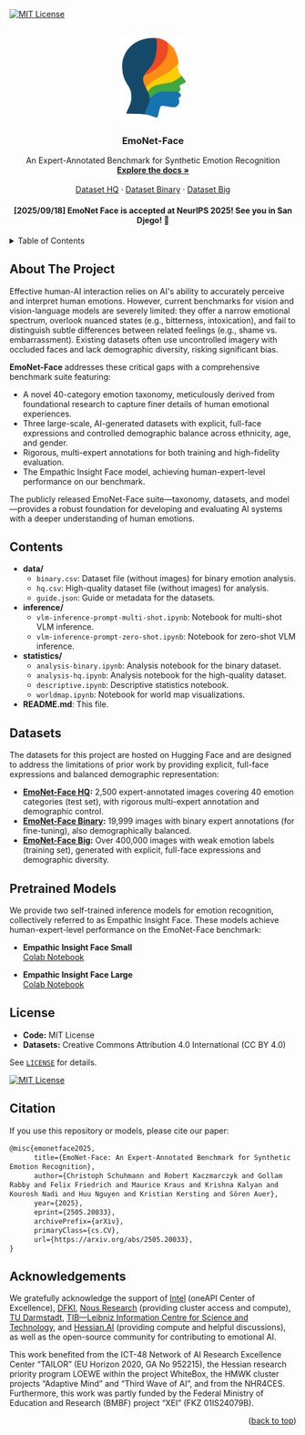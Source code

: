 <a id="readme-top"></a>

<!-- PROJECT SHIELDS -->
<!--
*** Reference style links for badges.
*** See the bottom of this document for the declaration of the reference variables.
-->
[![MIT License][license-shield]][license-url]

<!-- PROJECT LOGO -->
<br />
<div align="center">
  <img src="public/emonet-face.svg" alt="EmoNet-Face Logo" width="120" />
  <h3 align="center">EmoNet-Face</h3>
  <p align="center">
    An Expert-Annotated Benchmark for Synthetic Emotion Recognition
    <br />
    <a href="#about-the-project"><strong>Explore the docs »</strong></a>
    <br />
    <br />
    <a href="https://huggingface.co/datasets/laion/emonet-face-hq">Dataset HQ</a>
    &middot;
    <a href="https://huggingface.co/datasets/laion/emonet-face-binary">Dataset Binary</a>
    &middot;
    <a href="https://huggingface.co/datasets/laion/emonet-face-big">Dataset Big</a>
  </p>
</div>

<!-- 🎉 NeurIPS 2025 Announcement -->
<div align="center">
  <h4>[2025/09/18] EmoNet Face is accepted at NeurIPS 2025! See you in San Djego! 🎉</h4> 
</div>

<!-- TABLE OF CONTENTS -->
<details>
  <summary>Table of Contents</summary>
  <ol>
    <li><a href="#about-the-project">About The Project</a></li>
    <li><a href="#contents">Contents</a></li>
    <li><a href="#datasets">Datasets</a></li>
    <li><a href="#pretrained-models">Pretrained Models</a></li>
    <li><a href="#license">License</a></li>
    <li><a href="#citation">Citation</a></li>
    <li><a href="#acknowledgements">Acknowledgements</a></li>
  </ol>
</details>

## About The Project

Effective human-AI interaction relies on AI's ability to accurately perceive and interpret human emotions. However, current benchmarks for vision and vision-language models are severely limited: they offer a narrow emotional spectrum, overlook nuanced states (e.g., bitterness, intoxication), and fail to distinguish subtle differences between related feelings (e.g., shame vs. embarrassment). Existing datasets often use uncontrolled imagery with occluded faces and lack demographic diversity, risking significant bias.

**EmoNet-Face** addresses these critical gaps with a comprehensive benchmark suite featuring:
- A novel 40-category emotion taxonomy, meticulously derived from foundational research to capture finer details of human emotional experiences.
- Three large-scale, AI-generated datasets with explicit, full-face expressions and controlled demographic balance across ethnicity, age, and gender.
- Rigorous, multi-expert annotations for both training and high-fidelity evaluation.
- The Empathic Insight Face model, achieving human-expert-level performance on our benchmark.

The publicly released EmoNet-Face suite—taxonomy, datasets, and model—provides a robust foundation for developing and evaluating AI systems with a deeper understanding of human emotions.

## Contents

- **data/**
  - `binary.csv`: Dataset file (without images) for binary emotion analysis.
  - `hq.csv`: High-quality dataset file (without images) for analysis.
  - `guide.json`: Guide or metadata for the datasets.
- **inference/**
  - `vlm-inference-prompt-multi-shot.ipynb`: Notebook for multi-shot VLM inference.
  - `vlm-inference-prompt-zero-shot.ipynb`: Notebook for zero-shot VLM inference.
- **statistics/**
  - `analysis-binary.ipynb`: Analysis notebook for the binary dataset.
  - `analysis-hq.ipynb`: Analysis notebook for the high-quality dataset.
  - `descriptive.ipynb`: Descriptive statistics notebook.
  - `worldmap.ipynb`: Notebook for world map visualizations.
- **README.md**: This file.

## Datasets

The datasets for this project are hosted on Hugging Face and are designed to address the limitations of prior work by providing explicit, full-face expressions and balanced demographic representation:

- **[EmoNet-Face HQ](https://huggingface.co/datasets/laion/emonet-face-hq):** 2,500 expert-annotated images covering 40 emotion categories (test set), with rigorous multi-expert annotation and demographic control.
- **[EmoNet-Face Binary](https://huggingface.co/datasets/laion/emonet-face-binary):** 19,999 images with binary expert annotations (for fine-tuning), also demographically balanced.
- **[EmoNet-Face Big](https://huggingface.co/datasets/laion/emonet-face-big):** Over 400,000 images with weak emotion labels (training set), generated with explicit, full-face expressions and demographic diversity.

## Pretrained Models

We provide two self-trained inference models for emotion recognition, collectively referred to as Empathic Insight Face. These models achieve human-expert-level performance on the EmoNet-Face benchmark:

- **Empathic Insight Face Small**  
  [Colab Notebook](https://colab.research.google.com/drive/1aLkBFncxBEdC2y0OcXbISd98Dc5MFq29?usp=sharing)

- **Empathic Insight Face Large**  
  [Colab Notebook](https://colab.research.google.com/drive/11oUMo2HX0OuD9dx5ZM4ltNvoYxbI65hu?usp=sharing)

## License

- **Code:** MIT License
- **Datasets:** Creative Commons Attribution 4.0 International (CC BY 4.0)

See [`LICENSE`](LICENSE) for details.

[![MIT License][license-shield]][license-url]

## Citation

If you use this repository or models, please cite our paper:

```
@misc{emonetface2025,
      title={EmoNet-Face: An Expert-Annotated Benchmark for Synthetic Emotion Recognition}, 
      author={Christoph Schuhmann and Robert Kaczmarczyk and Gollam Rabby and Felix Friedrich and Maurice Kraus and Krishna Kalyan and Kourosh Nadi and Huu Nguyen and Kristian Kersting and Sören Auer},
      year={2025},
      eprint={2505.20033},
      archivePrefix={arXiv},
      primaryClass={cs.CV},
      url={https://arxiv.org/abs/2505.20033}, 
}
```

## Acknowledgements

We gratefully acknowledge the support of [Intel](https://laion.ai/blog/laion-intel-cooperation/) (oneAPI Center of Excellence), [DFKI](https://www.dfki.de/), [Nous Research](https://nousresearch.com/) (providing cluster access and compute), [TU Darmstadt](https://www.tu-darmstadt.de/), [TIB—Leibniz Information Centre for Science and Technology](https://www.tib.eu/de/), and [Hessian.AI](https://hessian.ai/) (providing compute and helpful discussions), as well as the open-source community for contributing to emotional AI.  

This work benefited from the ICT-48 Network of AI Research Excellence Center “TAILOR” (EU Horizon 2020, GA No 952215), the Hessian research priority program LOEWE within the project WhiteBox, the HMWK cluster projects “Adaptive Mind” and “Third Wave of AI”, and from the NHR4CES. Furthermore, this work was partly funded by the Federal Ministry of Education and Research (BMBF) project “XEI” (FKZ 01IS24079B).


<p align="right">(<a href="#readme-top">back to top</a>)</p>

<!-- MARKDOWN LINKS & IMAGES -->
[license-shield]: https://img.shields.io/badge/License-MIT-yellow.svg?style=for-the-badge
[license-url]: https://opensource.org/licenses/MIT
